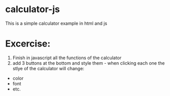 # calculator-js
This is a simple calculator example in html and js

# Excercise:
1. Finish in javascript all the functions of the calculator
2. add 3 buttons at the bottom and style them - when clicking each one the stlye of the calculator will change:
- color
- font
- etc.
